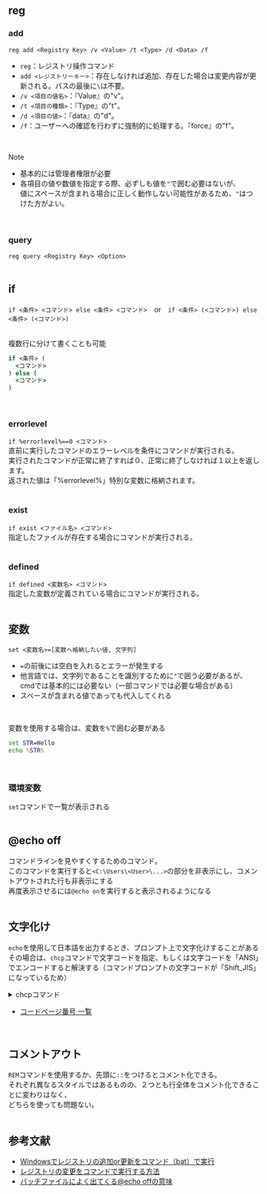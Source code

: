 ## reg
### add
`reg add <Registry Key> /v <Value> /t <Type> /d <Data> /f`<br>
- `reg`：レジストリ操作コマンド<br>
- `add <レジストリーキー>`：存在しなければ追加、存在した場合は変更内容が更新される。パスの最後に`\`は不要。<br>
- `/v <項目の値名>`：『Value』の"v"。<br>
- `/t <項目の種類>`：『Type』の"t"。<br>
- `/d <項目の値>`：『data』の"d"。<br>
- `/f`：ユーザーへの確認を行わずに強制的に処理する。『force』の"f"。<br>
<br>

> [!Note]
> - 基本的には管理者権限が必要
> - 各項目の値や数値を指定する際、必ずしも値を`"`で囲む必要はないが、<br>値にスペースが含まれる場合に正しく動作しない可能性があるため、`"`はつけた方がよい。
<br>

### query
`reg query <Registry Key> <Option>`<br>
<br>

## if
`if <条件> <コマンド> else <条件> <コマンド>`　or　`if <条件> (<コマンド>) else <条件> (<コマンド>)`<br>
<br>

複数行に分けて書くことも可能
```cmd
if <条件> (
  <コマンド>
) else (
  <コマンド>
)
```
<br>

### errorlevel
`if %errorlevel%==0 <コマンド>`<br>
直前に実行したコマンドのエラーレベルを条件にコマンドが実行される。<br>
実行されたコマンドが正常に終了すれば０、正常に終了しなければ１以上を返します。<br>
返された値は「%errorlevel%」特別な変数に格納されます。<br>
<br>

### exist
`if exist <ファイル名> <コマンド>`<br>
指定したファイルが存在する場合にコマンドが実行される。<br>
<br>

### defined
`if defined <変数名> <コマンド>`<br>
指定した変数が定義されている場合にコマンドが実行される。<br>
<br>

## 変数
`set <変数名>=[変数へ格納したい値, 文字列]`
- `=`の前後には空白を入れるとエラーが発生する
- 他言語では、文字列であることを識別するために`"`で囲う必要があるが、cmdでは基本的には必要ない（一部コマンドでは必要な場合がある）
- スペースが含まれる値であっても代入してくれる
<br>

変数を使用する場合は、変数を`%`で囲む必要がある
```cmd
set STR=Hello
echo %STR%
```
<br>

### 環境変数
`set`コマンドで一覧が表示される<br>
<br>

## @echo off
コマンドラインを見やすくするためのコマンド。<br>
このコマンドを実行すると`<C:\Users\<User>\...>`の部分を非表示にし、コメントアウトされた行も非表示にする<br>
再度表示させるには`@echo on`を実行すると表示されるようになる<br>
<br>

## 文字化け
`echo`を使用して日本語を出力するとき、プロンプト上で文字化けすることがある<br>
その場合は、`chcp`コマンドで文字コードを指定、もしくは文字コードを「ANSI」でエンコードすると解決する（コマンドプロンプトの文字コードが「Shift_JIS」になっているため）<br>

<details>
<summary>chcpコマンド</summary>
  
構文：`chcp <コードページ番号>`
  
|コードページ番号|文字コード|
:-:|:-:
|932|shift-jis|
|1200|utf-16|
|51932|ecu-jp|
|65000|utf-7|
|65001|utf-8|
</details>

- [コードページ番号 一覧](https://learn.microsoft.com/ja-jp/windows/win32/intl/code-page-identifiers)

<br>

## コメントアウト
`REM`コマンドを使用するか、先頭に`::`をつけるとコメント化できる。<br>
それぞれ異なるスタイルではあるものの、２つとも行全体をコメント化できることに変わりはなく、<br>
どちらを使っても問題ない。<br>
<br>

## 参考文献
- [Windowsでレジストリの追加or更新をコマンド（bat）で実行](https://qiita.com/waokitsune/items/e2c514530380564239b6)
- [レジストリの変更をコマンドで実行する方法](https://oozappase.com/windows/regcommand/)
- [バッチファイルによく出てくる@echo offの意味](https://qiita.com/Sanada-code/items/5d21d885b732e6fb0d03)
